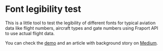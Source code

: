 # Font legibility test

This is a little tool to test the legibility of different fonts for typical aviation data like flight numbers, aircraft types and gate numbers using Fraport API to use actual flight data.

You can check the [demo](https://vrmrck.be/projects/legibility/) and an article with background story on [Medium](https://medium.com/@pvermaer/down-the-font-legibility-rabbit-hole-481f207a6013).